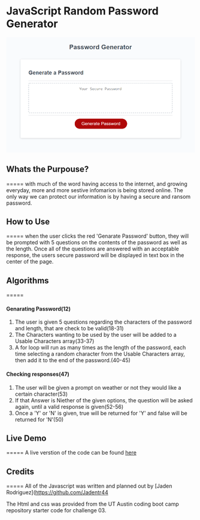 # JavaScript Random Password Generator
![Screenshot of the website](/img/Random%20Password%20Generator%20IMG.png)
## Whats the Purpouse?
=====
with much of the word having access to the internet, and growing everyday, more and more sestive infomarion is being stored online. The only way we can protect our information is by having a secure and ransom password.

## How to Use
=====
when the user clicks the red 'Genarate Password' button, they will be prompted with 5 questions on the contents of the password as well as the length. Once all of the questions are answered with an acceptable response, the users secure password will be displayed in text box in the center of the page.

## Algorithms
=====
#### Genarating Password(12)
1. The user is given 5 questions regarding the characters of the password and length, that are check to be valid(18-31)
2. The Characters wanting to be used by the user will be added to a Usable Characters array(33-37)
3. A for loop will run as many times as the length of the password, each time selecting a random character from the Usable Characters array, then add it to the end of the password.(40-45)

#### Checking responses(47)
1. The user will be given a prompt on weather or not they would like a certain character(53)
2. If that Answer is Niether of the given options, the question will be asked again, until a valid response is given(52-56)
3. Once a 'Y' or 'N' is given, true will be returned for 'Y' and false will be returned for 'N'(50)

## Live Demo
=====
A live verstion of the code can be found [here](https://jadentr44.github.io/Challange03-Random-Password-Genarator/)

## Credits
=====
All of the Javascript was written and planned out by [Jaden Rodriguez](https://github.com/Jadentr44

The Html and css was provided from the UT Austin coding boot camp repository starter code for challenge 03.